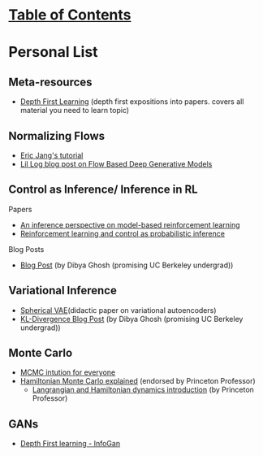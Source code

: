 # [Table of Contents](/ML-Brain-Resources)

# Personal List

## Meta-resources
* [Depth First Learning](http://www.depthfirstlearning.com/) (depth first expositions into papers. covers all material you need to learn topic)



## Normalizing Flows

* [Eric Jang's tutorial](https://blog.evjang.com/2018/01/nf1.html)
* [Lil Log blog post on Flow Based Deep Generative Models](https://lilianweng.github.io/lil-log/2018/10/13/flow-based-deep-generative-models.html)



## Control as Inference/ Inference in RL

Papers
  * [An inference perspective on model-based reinforcement learning](https://joelouismarino.github.io/files/papers/2019/variational_rl/inference_perspective_on_mbrl.pdf)
  * [Reinforcement learning and control as probabilistic inference](https://arxiv.org/abs/1805.00909)

Blog Posts
  * [Blog Post](https://dibyaghosh.com/blog/rl/controlasinference.html) (by Dibya Ghosh (promising UC Berkeley undergrad))




## Variational Inference

* [Spherical VAE](https://arxiv.org/pdf/1804.00891.pdf)(didactic paper on variational autoencoders)
* [KL-Divergence Blog Post](https://dibyaghosh.com/blog/probability/kldivergence.html) (by Dibya Ghosh (promising UC Berkeley undergrad))



## Monte Carlo

* [MCMC intution for everyone](https://towardsdatascience.com/mcmc-intuition-for-everyone-5ae79fff22b1)
* [Hamiltonian Monte Carlo explained](http://arogozhnikov.github.io/2016/12/19/markov_chain_monte_carlo.html) (endorsed by Princeton Professor)
  * [Langrangian and Hamiltonian dynamics introduction](https://nisheethvishnoi.wordpress.com/) (by Princeton Professor)



## GANs

* [Depth First learning - InfoGan](http://www.depthfirstlearning.com/2018/InfoGAN)